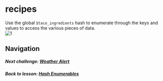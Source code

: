 # recipes
Use the global `$taco_ingredients` hash to enumerate through the keys and values to access the various pieces of data.  
![1](http://i.imgur.com/FCgJIKG.gif)

## Navigation  
##### Next challenge: [Weather Alert](https://github.com/Coderdotnew/intro_web_apps_bs/tree/master/10_class/03_hash_enumerables/code/02_weather_alert)
##### Back to lesson: [Hash Enumerables](https://github.com/Coderdotnew/intro_web_apps_bs/tree/master/05_class/02_array_enumerables)   
